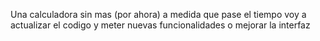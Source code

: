 Una calculadora sin mas (por ahora)
a medida que pase el tiempo voy a actualizar el codigo y meter nuevas funcionalidades o mejorar la interfaz
